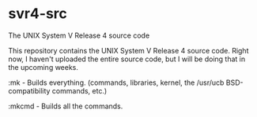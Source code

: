 # svr4-src
The UNIX System V Release 4 source code

This repository contains the UNIX System V Release 4 source code. Right now, I haven't uploaded the entire source code, but I will be doing that in the upcoming weeks.

:mk - Builds everything. (commands, libraries, kernel, the /usr/ucb BSD-compatibility commands, etc.)

:mkcmd - Builds all the commands.

